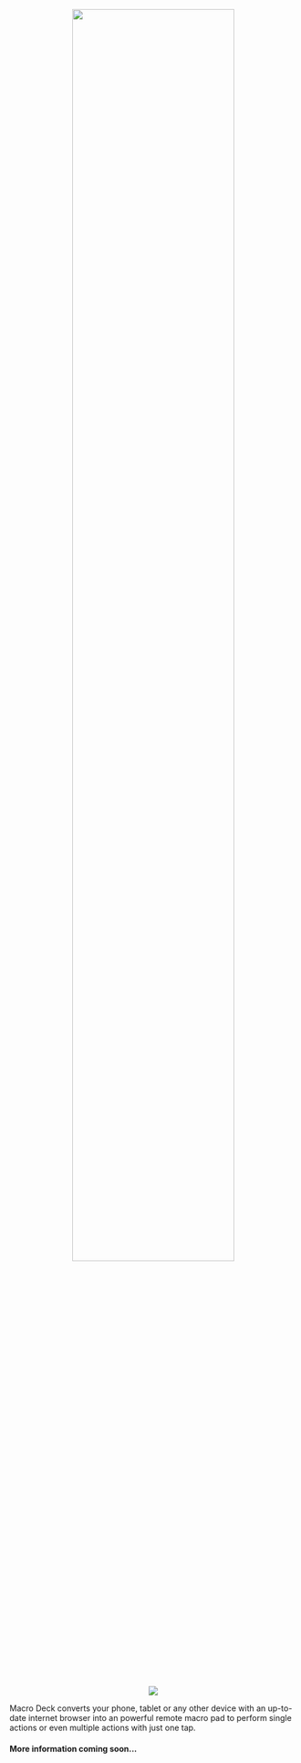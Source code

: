 <p align="center">
  <img src="https://beta.macrodeck.org/images/macrodeck_phone.png" width=75% />
  <p align="center">
    <img src="https://img.shields.io/badge/platform-Windows-blue.svg?style=for-the-badge"/>
  </p>
</p>

Macro Deck converts your phone, tablet or any other device with an up-to-date internet browser into an powerful remote macro pad to perform single actions or even multiple actions with just one tap.

<h4>More information coming soon...</h4>

